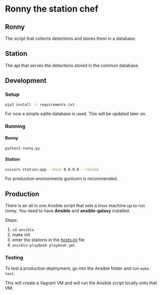 # Ronny the station chef

## Ronny

The script that collects detections and stores them in a database.

## Station

The api that serves the detections stored in the common database.

## Development

### Setup

```bash
pip3 install -r requirements.txt
```

For now a simple sqlite database is used. This will be updated later on.

### Running

#### Ronny

```bash
python3 ronny.py
```

#### Station

```bash
uvicorn station:app --host 0.0.0.0 --reload
```

For production environments gunicorn is recommended.

## Production

There is an all in one Ansible script that sets a linux machine up to run ronny. You need to have **Ansible** and **ansible-galaxy** installed.

Steps:
1. `cd ansible`
2. make init
3. enter the stations in the [hosts.ini](ansible/hosts.ini) file
4. `ansible-playbook playbook.yml`

### Testing

To test a production deployment, go into the Ansible folder and run `make test`.

This will create a Vagrant VM and will run the Ansible script locally onto that VM.
